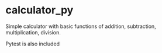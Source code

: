 # calculator_py

<p>
Simple calculator with basic functions of addition, subtraction, multiplication, division.
</p>
<p>
Pytest is also included
</p>
